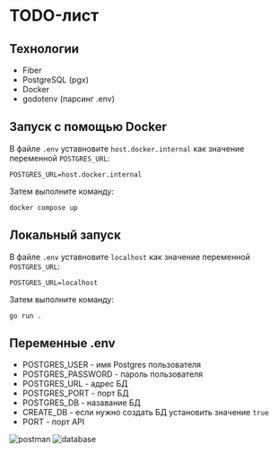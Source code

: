 # TODO-лист


## Технологии
- Fiber
- PostgreSQL (pgx)
- Docker
- godotenv (парсинг .env)


## Запуск c помощью Docker
В файле `.env` уставновите `host.docker.internal` как значение переменной `POSTGRES_URL`:
```
POSTGRES_URL=host.docker.internal
```
Затем выполните команду:
```
docker compose up
```
## Локальный запуск
В файле `.env` уставновите `localhost` как значение переменной `POSTGRES_URL`:
```
POSTGRES_URL=localhost
```
Затем выполните команду:
```
go run .
```

## Переменные .env
- POSTGRES_USER - имя Postgres пользователя
- POSTGRES_PASSWORD - пароль пользователя
- POSTGRES_URL - адрес БД
- POSTGRES_PORT - порт БД
- POSTGRES_DB - назавание БД
- CREATE_DB - если нужно создать БД установить значение `true`
- PORT - порт API

![postman](https://i.ibb.co/ycrMF1HD/postman.png)
![database](https://i.ibb.co/5XyCwyw9/database.png)
